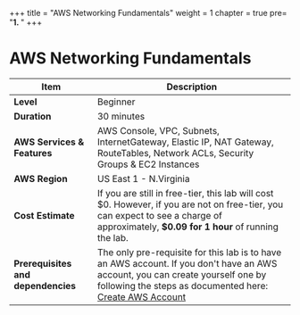 +++
title = "AWS Networking Fundamentals"
weight = 1
chapter = true
pre= "<b>1. </b>"
+++

# AWS Networking Fundamentals

| Item                        | Description                                                                                                                                                                                                         |
| --------------------------- | ------------------------------------------------------------------------------------------------------------------------------------------------------------------------------------------------------------------- |
| **Level**                   | Beginner                                                                                                                                                                                                            |
| **Duration**                | 30 minutes                                                                                                                                                                                                          |
| **AWS Services & Features** | AWS Console, VPC, Subnets, InternetGateway, Elastic IP, NAT Gateway, RouteTables, Network ACLs, Security Groups & EC2 Instances                                               |
| **AWS Region**              | US East 1 - N.Virginia                                                                                                                                                                                              |
| **Cost Estimate**           | If you are still in free-tier, this lab will cost \$0. However, if you are not on free-tier, you can expect to see a charge of approximately, **\$0.09 for 1 hour** of running the lab. |
| **Prerequisites and dependencies**           | The only pre-requisite for this lab is to have an AWS account. If you don't have an AWS account, you can create yourself one by following the steps as documented here: [Create AWS Account](https://aws.amazon.com/premiumsupport/knowledge-center/create-and-activate-aws-account/) |
